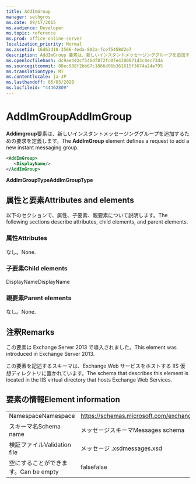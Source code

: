 ```yaml
---
title: AddImGroup
manager: sethgros
ms.date: 09/17/2015
ms.audience: Developer
ms.topic: reference
ms.prod: office-online-server
localization_priority: Normal
ms.assetid: 16d63d10-3566-4eda-802a-fcef5458d2e7
description: AddImGroup 要素は、新しいインスタントメッセージンググループを追加するための要求を定義します。
ms.openlocfilehash: dc9ae442cf546df872fc0fe4300071d3c0ec73da
ms.sourcegitcommit: 88ec988f2bb67c1866d06b361615f3674a24e795
ms.translationtype: MT
ms.contentlocale: ja-JP
ms.lasthandoff: 06/03/2020
ms.locfileid: "44462809"
---
```

# <a name="addimgroup"></a><span data-ttu-id="5382b-103">AddImGroup</span><span class="sxs-lookup"><span data-stu-id="5382b-103">AddImGroup</span></span>

<span data-ttu-id="5382b-104">**Addimgroup**要素は、新しいインスタントメッセージンググループを追加するための要求を定義します。</span><span class="sxs-lookup"><span data-stu-id="5382b-104">The **AddImGroup** element defines a request to add a new instant messaging group.</span></span> 
  
```XML
<AddImGroup>
   <DisplayName/>
</AddImGroup>
```

 <span data-ttu-id="5382b-105">**AddImGroupType**</span><span class="sxs-lookup"><span data-stu-id="5382b-105">**AddImGroupType**</span></span>
## <a name="attributes-and-elements"></a><span data-ttu-id="5382b-106">属性と要素</span><span class="sxs-lookup"><span data-stu-id="5382b-106">Attributes and elements</span></span>

<span data-ttu-id="5382b-107">以下のセクションで、属性、子要素、親要素について説明します。</span><span class="sxs-lookup"><span data-stu-id="5382b-107">The following sections describe attributes, child elements, and parent elements.</span></span>
  
### <a name="attributes"></a><span data-ttu-id="5382b-108">属性</span><span class="sxs-lookup"><span data-stu-id="5382b-108">Attributes</span></span>

<span data-ttu-id="5382b-109">なし。</span><span class="sxs-lookup"><span data-stu-id="5382b-109">None.</span></span>
  
### <a name="child-elements"></a><span data-ttu-id="5382b-110">子要素</span><span class="sxs-lookup"><span data-stu-id="5382b-110">Child elements</span></span>

<span data-ttu-id="5382b-111">DisplayName</span><span class="sxs-lookup"><span data-stu-id="5382b-111">DisplayName</span></span>
  
### <a name="parent-elements"></a><span data-ttu-id="5382b-112">親要素</span><span class="sxs-lookup"><span data-stu-id="5382b-112">Parent elements</span></span>

<span data-ttu-id="5382b-113">なし。</span><span class="sxs-lookup"><span data-stu-id="5382b-113">None.</span></span>
  
## <a name="remarks"></a><span data-ttu-id="5382b-114">注釈</span><span class="sxs-lookup"><span data-stu-id="5382b-114">Remarks</span></span>

<span data-ttu-id="5382b-115">この要素は Exchange Server 2013 で導入されました。</span><span class="sxs-lookup"><span data-stu-id="5382b-115">This element was introduced in Exchange Server 2013.</span></span>
  
<span data-ttu-id="5382b-116">この要素を記述するスキーマは、Exchange Web サービスをホストする IIS 仮想ディレクトリに置かれています。</span><span class="sxs-lookup"><span data-stu-id="5382b-116">The schema that describes this element is located in the IIS virtual directory that hosts Exchange Web Services.</span></span>
  
## <a name="element-information"></a><span data-ttu-id="5382b-117">要素の情報</span><span class="sxs-lookup"><span data-stu-id="5382b-117">Element information</span></span>

|||
|:-----|:-----|
|<span data-ttu-id="5382b-118">Namespace</span><span class="sxs-lookup"><span data-stu-id="5382b-118">Namespace</span></span>  <br/> |https://schemas.microsoft.com/exchange/services/2006/messages  <br/> |
|<span data-ttu-id="5382b-119">スキーマ名</span><span class="sxs-lookup"><span data-stu-id="5382b-119">Schema name</span></span>  <br/> |<span data-ttu-id="5382b-120">メッセージスキーマ</span><span class="sxs-lookup"><span data-stu-id="5382b-120">Messages schema</span></span>  <br/> |
|<span data-ttu-id="5382b-121">検証ファイル</span><span class="sxs-lookup"><span data-stu-id="5382b-121">Validation file</span></span>  <br/> |<span data-ttu-id="5382b-122">メッセージ .xsd</span><span class="sxs-lookup"><span data-stu-id="5382b-122">messages.xsd</span></span>  <br/> |
|<span data-ttu-id="5382b-123">空にすることができます。</span><span class="sxs-lookup"><span data-stu-id="5382b-123">Can be empty</span></span>  <br/> |<span data-ttu-id="5382b-124">false</span><span class="sxs-lookup"><span data-stu-id="5382b-124">false</span></span>  <br/> |
   

